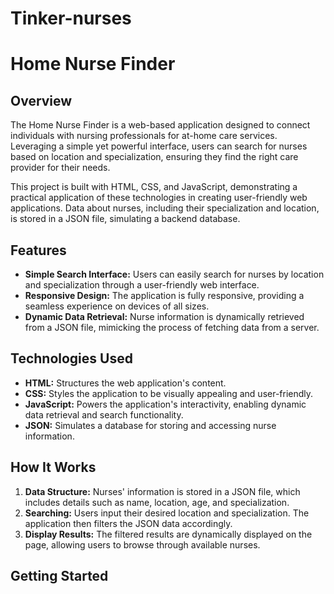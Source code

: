 # Tinker-nurses
# Home Nurse Finder

## Overview

The Home Nurse Finder is a web-based application designed to connect individuals with nursing professionals for at-home care services. Leveraging a simple yet powerful interface, users can search for nurses based on location and specialization, ensuring they find the right care provider for their needs.

This project is built with HTML, CSS, and JavaScript, demonstrating a practical application of these technologies in creating user-friendly web applications. Data about nurses, including their specialization and location, is stored in a JSON file, simulating a backend database.

## Features

- **Simple Search Interface:** Users can easily search for nurses by location and specialization through a user-friendly web interface.
- **Responsive Design:** The application is fully responsive, providing a seamless experience on devices of all sizes.
- **Dynamic Data Retrieval:** Nurse information is dynamically retrieved from a JSON file, mimicking the process of fetching data from a server.

## Technologies Used

- **HTML:** Structures the web application's content.
- **CSS:** Styles the application to be visually appealing and user-friendly.
- **JavaScript:** Powers the application's interactivity, enabling dynamic data retrieval and search functionality.
- **JSON:** Simulates a database for storing and accessing nurse information.

## How It Works

1. **Data Structure:** Nurses' information is stored in a JSON file, which includes details such as name, location, age, and specialization.
2. **Searching:** Users input their desired location and specialization. The application then filters the JSON data accordingly.
3. **Display Results:** The filtered results are dynamically displayed on the page, allowing users to browse through available nurses.

## Getting Started


